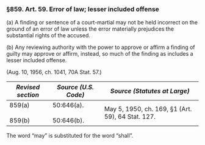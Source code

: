 ### §859. Art. 59. Error of law; lesser included offense ###

(a) A finding or sentence of a court-martial may not be held incorrect on the ground of an error of law unless the error materially prejudices the substantial rights of the accused.

(b) Any reviewing authority with the power to approve or affirm a finding of guilty may approve or affirm, instead, so much of the finding as includes a lesser included offense.

(Aug. 10, 1956, ch. 1041, 70A Stat. 57.)

|  *Revised section*   |     *Source (U.S. Code)*     |          *Source (Statutes at Large)*           |
|----------------------|------------------------------|-------------------------------------------------|
|859(a)<br/><br/>859(b)|50:646(a).<br/><br/>50:646(b).|May 5, 1950, ch. 169, §1 (Art. 59), 64 Stat. 127.|

The word “may” is substituted for the word “shall”.